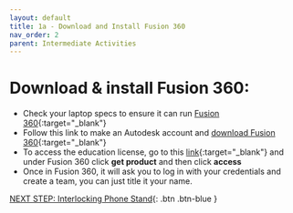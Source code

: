 ```yaml
---
layout: default
title: 1a - Download and Install Fusion 360 
nav_order: 2
parent: Intermediate Activities
---
```

# Download & install Fusion 360:
- Check your laptop specs to ensure it can run [Fusion 360](https://autode.sk/2qg8ryB){:target="_blank"}
- Follow this link to make an Autodesk account and [download Fusion 360](https://autode.sk/3DW7TRB){:target="_blank"}
- To access the education license, go to this [link](https://www.autodesk.com/education/edu-software/overview?sorting=featured&filters=individual){:target="_blank"} and under Fusion 360 click **get product** and then click **access**
- Once in Fusion 360, it will ask you to log in with your credentials and create a team, you can just title it your name. 

[NEXT STEP: Interlocking Phone Stand](1b-phone-stand.html){: .btn .btn-blue }

